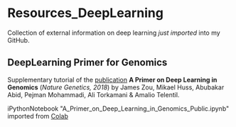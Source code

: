 # Resources_DeepLearning
Collection of external information on deep learning *just imported* into my GitHub.


## DeepLearning Primer for Genomics 
Supplementary tutorial of the [publication](https://www.nature.com/articles/s41588-018-0295-5) **A Primer on Deep Learning in Genomics** (*Nature Genetics, 2018*) by James Zou, Mikael Huss, Abubakar Abid, Pejman Mohammadi, Ali Torkamani & Amalio Telentil. 

iPythonNotebook "A_Primer_on_Deep_Learning_in_Genomics_Public.ipynb" imported from [Colab](https://colab.research.google.com/drive/17E4h5aAOioh5DiTo7MZg4hpL6Z_0FyWr?fbclid=IwAR1yzVX6irIcBJV-rKHgNUdSJb3vGps4YwJeiMSwCRB87b5CnNe-91-N4xk#scrollTo=MTokFzDZvQR-)

